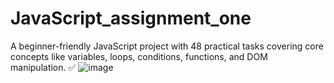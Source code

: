 # JavaScript_assignment_one
A beginner-friendly JavaScript project with 48 practical tasks covering core concepts like variables, loops, conditions, functions, and DOM manipulation. ✅
![image](https://github.com/user-attachments/assets/6ddb5927-5369-42f2-aa57-b7f50dcca753)
